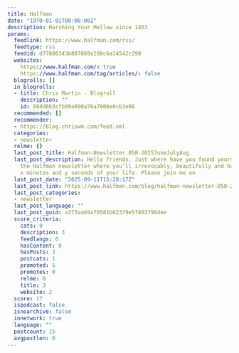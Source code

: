 ```yaml
---
title: Halfman
date: "1970-01-01T00:00:00Z"
description: Harshing Your Mellow since 1453
params:
  feedlink: https://www.halfman.com/rss/
  feedtype: rss
  feedid: d77800343b807869a298c6a14542c290
  websites:
    https://www.halfman.com/: true
    https://www.halfman.com/tag/articles/: false
  blogrolls: []
  in_blogrolls:
  - title: Chris Martin - Blogroll
    description: ""
    id: 884d6b3cfb99a990a76a7606e0cb3e08
  recommended: []
  recommender:
  - https://blog.chriswm.com/feed.xml
  categories:
  - newsletter
  relme: {}
  last_post_title: Halfman-Newsletter.058-2025JuneJulyAug
  last_post_description: Hello friends. Just where have you found yourself? Why, it’s
    the Halfman newsletter where you’ll irrevocably, beautifully and happily lose
    x minutes and y seconds of your life. Please join me on
  last_post_date: "2025-09-11T15:28:17Z"
  last_post_link: https://www.halfman.com/blog/halfman-newsletter-058-2025junejulyaug/
  last_post_categories:
  - newsletter
  last_post_language: ""
  last_post_guid: a373aa69a70581b62379e5f893790dee
  score_criteria:
    cats: 0
    description: 3
    feedlangs: 0
    hasContent: 0
    hasPosts: 3
    postcats: 1
    promoted: 5
    promotes: 0
    relme: 0
    title: 3
    website: 2
  score: 17
  ispodcast: false
  isnoarchive: false
  innetwork: true
  language: ""
  postcount: 15
  avgpostlen: 0
---
```

